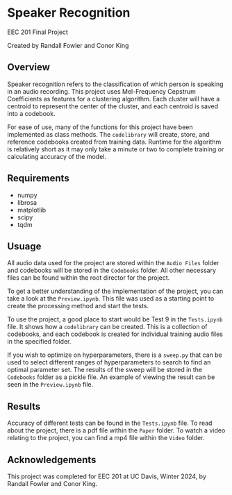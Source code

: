 # Speaker Recognition
EEC 201 Final Project

Created by Randall Fowler and Conor King

## Overview
Speaker recognition refers to the classification of which person is speaking in an audio recording. This project uses Mel-Frequency Cepstrum Coefficients as features for a clustering algorithm. Each cluster will have a centroid to represent the center of the cluster, and each centroid is saved into a codebook.

For ease of use, many of the functions for this project have been implemented as class methods. The `codelibrary` will create, store, and reference codebooks created from training data. Runtime for the algorithm is relatively short as it may only take a minute or two to complete training or calculating accuracy of the model.

## Requirements
* numpy
* librosa
* matplotlib
* scipy
* tqdm

## Usuage
All audio data used for the project are stored within the `Audio Files` folder and codebooks will be stored in the `Codebooks` folder. All other necessary files can be found within the root director for the project.

To get a better understanding of the implementation of the project, you can take a look at the `Preview.ipynb`. This file was used as a starting point to create the processing method and start the tests.

To use the project, a good place to start would be Test 9 in the `Tests.ipynb` file. It shows how a `codelibrary` can be created. This is a collection of codebooks, and each codebook is created for individual training audio files in the specified folder.

If you wish to optimize on hyperparameters, there is a `sweep.py` that can be used to select different ranges of hyperparameters to search to find an optimal parameter set. The results of the sweep will be stored in the `Codebooks` folder as a pickle file. An example of viewing the result can be seen in the `Preview.ipynb` file.


## Results
Accuracy of different tests can be found in the `Tests.ipynb` file. To read about the project, there is a pdf file within the `Paper` folder. To watch a video relating to the project, you can find a mp4 file within the `Video` folder.

## Acknowledgements
This project was completed for EEC 201 at UC Davis, Winter 2024, by Randall Fowler and Conor King.
